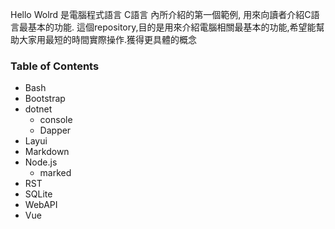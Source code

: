 Hello Wolrd 是電腦程式語言 C語言 內所介紹的第一個範例, 用來向讀者介紹C語言最基本的功能. 這個repository,目的是用來介紹電腦相關最基本的功能,希望能幫助大家用最短的時間實際操作.獲得更具體的概念

### Table of Contents

- Bash
- Bootstrap
- dotnet
    - console
    - Dapper
- Layui
- Markdown
- Node.js
    - marked
- RST	
- SQLite
- WebAPI
- Vue




